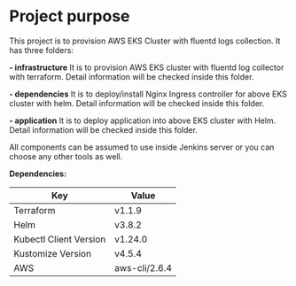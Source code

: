 # Project purpose

This project is to provision AWS EKS Cluster with fluentd logs collection. It has three folders:

**- infrastructure**
	It is to provision AWS EKS cluster with fluentd log collector with terraform. Detail information will be checked inside this folder.
	
**- dependencies**
	It is to deploy/install Nginx Ingress controller for above EKS cluster with helm. Detail information will be checked inside this folder.
	
**- application**
	It is to deploy application into above EKS cluster with Helm. Detail information will be checked inside this folder.

All components can be assumed to use inside Jenkins server or you can choose any other tools as well.

**Dependencies:**

| Key  | Value  |
| ------------ | ------------ |
| Terraform  |  v1.1.9 |
| Helm  | v3.8.2  |
| Kubectl Client Version  | v1.24.0  |
| Kustomize Version  | v4.5.4  |
| AWS  | aws-cli/2.6.4  |

